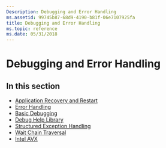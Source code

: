 ```yaml
---
Description: Debugging and Error Handling
ms.assetid: 99745b87-68d9-4190-b81f-06e7107925fa
title: Debugging and Error Handling
ms.topic: reference
ms.date: 05/31/2018
---
```


# Debugging and Error Handling

## In this section

-   [Application Recovery and Restart](/windows/desktop/Recovery/application-recovery-and-restart-portal)
-   [Error Handling](/windows/desktop/Debug/error-handling)
-   [Basic Debugging](/windows/desktop/Debug/basic-debugging)
-   [Debug Help Library](/windows/desktop/Debug/debug-help-library)
-   [Structured Exception Handling](/windows/desktop/Debug/structured-exception-handling)
-   [Wait Chain Traversal](/windows/desktop/Debug/wait-chain-traversal)
-   [Intel AVX](/windows/desktop/Debug/avx-support-portal)

 

 